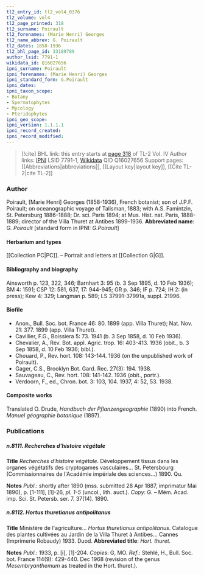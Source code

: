 ```yaml
---
tl2_entry_id: tl2_vol4_0376
tl2_volume: vol4
tl2_page_printed: 318
tl2_surname: Poirault
tl2_forenames: (Marie Henri) Georges
tl2_name_abbrev: G. Poirault
tl2_dates: 1858-1936
tl2_bhl_page_id: 33189789
author_lsid: 7791-1
wikidata_id: Q16027656
ipni_surname: Poirault
ipni_forenames: (Marie Henri) Georges
ipni_standard_form: G.Poirault
ipni_dates: 
ipni_taxon_scope: 
- Botany
- Spermatophytes
- Mycology
- Pteridophytes
ipni_geo_scope: 
ipni_version: 1.1.1.1
ipni_record_created: 
ipni_record_modified:
---
```


> [!cite] BHL link: this entry starts at [page 318](https://www.biodiversitylibrary.org/page/33189789) of TL-2 Vol. IV
> Author links: [IPNI](https://www.ipni.org/a/7791-1) LSID 7791-1, [Wikidata](https://www.wikidata.org/wiki/Q16027656) QID Q16027656
> Support pages: [[Abbreviations|abbreviations]], [[Layout key|layout key]], [[Cite TL-2|cite TL-2]]

### Author

Poirault, \[Marie Henri\] Georges (1858-1936), French botanist; son of J.P.F. Poirault; on oceanographic voyage of Talisman, 1883; with A.S. Famintzin, St. Petersburg 1886-1888; Dr. sci. Paris 1894; at Mus. Hist. nat. Paris, 1888-1889; director of the Villa Thuret at Antibes 1899-1936. 
**Abbreviated name**: *G. Poirault* \[standard form in IPNI: *G.Poirault*\]

#### Herbarium and types

[[Collection PC|PC]]. – Portrait and letters at [[Collection G|G]].

#### Bibliography and biography

Ainsworth p. 123, 322, 346; Barnhart 3: 95 (b. 3 Sep 1895, d. 10 Feb 1936); BM 4: 1591; CSP 12: 581, 637, 17: 944-945; GR p. 346; IF p. 724; IH 2: (in press); Kew 4: 329; Langman p. 589; LS 37991-37991a, suppl. 21996.

#### Biofile

- Anon., Bull. Soc. bot. France 46: 80. 1899 (app. Villa Thuret); Nat. Nov. 21: 377. 1899 (app. Villa Thuret).
- Cavillier, F.G., Boissiera 5: 73. 1941 (b. 3 Sep 1858, d. 10 Feb 1936).
- Chevalier, A., Rev. Bot. appl. Agric. trop. 16: 403-413. 1936 (obit., b. 3 Sep 1858, d. 10 Feb 1936; bibl.).
- Chouard, P., Rev. hort. 108: 143-144. 1936 (on the unpublished work of Poirault).
- Gager, C.S., Brooklyn Bot. Gard. Rec. 27(3): 194. 1938.
- Sauvageau, C., Rev. hort. 108: 141-142. 1936 (obit., portr.).
- Verdoorn, F., ed., Chron. bot. 3: 103, 104. 1937, 4: 52, 53. 1938.

#### Composite works

Translated O. Drude, *Handbuch der Pflanzengeographie* (1890) into French. *Manuel géographie botanique* (1897).

### Publications

##### n.8111. Recherches d'histoire végétale

**Title**
*Recherches d'histoire végétale*. Développement tissus dans les organes végétatifs des cryptogames vasculaires... St. Petersbourg (Commissionnaires de l'Académie impériale des sciences...) 1890. Qu.

**Notes**
*Publ*.: shortly after 1890 (mss. submitted 28 Apr 1887, imprimatur Mai 1890), p. \[1-111\], \[1\]-26, *pl. 1-5* (uncol., lith. auct.). *Copy*: G. – Mém. Acad. imp. Sci. St. Petersb. ser. 7. 37(14). 1890.

##### n.8112. Hortus thuretianus antipolitanus

**Title**
Ministère de l'agriculture... *Hortus thuretianus antipolitanus*. Catalogue des plantes cultivées au Jardin de la Villa Thuret à Antibes... Cannes (Imprimerie Robaudy) 1933. Duod.
**Abbreviated title**: *Hort. thuret.*

**Notes**
*Publ*.: 1933, p. \[i\], \[1\]-204. *Copies*: G, MO.
*Ref*.: Stehlé, H., Bull. Soc. bot. France 114(9): 429-440. Dec 1968 (revision of the genus *Mesembryanthemum* as treated in the Hort. thuret.).

